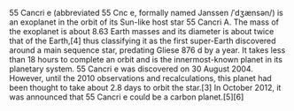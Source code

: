 55 Cancri e (abbreviated 55 Cnc e, formally named Janssen /ˈdʒænsən/) is an exoplanet in the orbit of its Sun-like host star 55 Cancri A. The mass of the exoplanet is about 8.63 Earth masses and its diameter is about twice that of the Earth,[4] thus classifying it as the first super-Earth discovered around a main sequence star, predating Gliese 876 d by a year. It takes less than 18 hours to complete an orbit and is the innermost-known planet in its planetary system. 55 Cancri e was discovered on 30 August 2004. However, until the 2010 observations and recalculations, this planet had been thought to take about 2.8 days to orbit the star.[3] In October 2012, it was announced that 55 Cancri e could be a carbon planet.[5][6]
